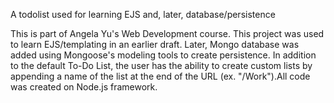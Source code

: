 A todolist used for learning EJS and, later, database/persistence

This is part of Angela Yu's Web Development course. This project was used to learn EJS/templating in an earlier draft. Later, Mongo database was added using Mongoose's modeling tools to create persistence. In addition to the default To-Do List, the user has the ability to create custom lists by appending a name of the list at the end of the URL (ex. "/Work").All code was created on Node.js framework.
